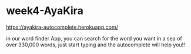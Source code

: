# week4-AyaKira

https://ayakira-autocomplete.herokuapp.com/

in our word finder App, you can search for the word you want in a sea of over 330,000 words, just start typing and the autocomplete will help you!!

